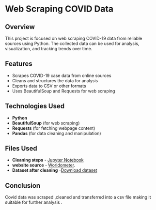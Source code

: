 # Web Scraping COVID Data

## Overview
This project is focused on web scraping COVID-19 data from reliable sources using Python. The collected data can be used for analysis, visualization, and tracking trends over time.

## Features
- Scrapes COVID-19 case data from online sources
- Cleans and structures the data for analysis
- Exports data to CSV or other formats
- Uses BeautifulSoup and Requests for web scraping

## Technologies Used
- **Python**
- **BeautifulSoup** (for web scraping)
- **Requests** (for fetching webpage content)
- **Pandas** (for data cleaning and manipulation)


## Files Used
- **Cleaning steps** - [Jupyter Notebook](https://github.com/khushigupta95/WebScraping_CovidData/blob/main/WebScraping%20(2).ipynb)
- **website source** - [Worldometer](https://www.worldometers.info/coronavirus/).
- **Dataset after cleaning** -[Download dataset](https://github.com/khushigupta95/WebScraping_CovidData/blob/main/wordometer_data.xls)

## Conclusion
Covid data was scraped ,cleaned and transferred into a csv file making it suitable for further analysis .
